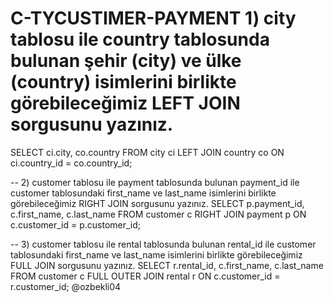 # C-TYCUSTIMER-PAYMENT 1) city tablosu ile country tablosunda bulunan şehir (city) ve ülke (country) isimlerini birlikte görebileceğimiz LEFT JOIN sorgusunu yazınız.
SELECT ci.city, co.country
FROM city ci LEFT JOIN country co ON ci.country_id = co.country_id;

-- 2) customer tablosu ile payment tablosunda bulunan payment_id ile customer tablosundaki first_name ve last_name isimlerini birlikte görebileceğimiz RIGHT JOIN sorgusunu yazınız.
SELECT p.payment_id, c.first_name, c.last_name
FROM customer c RIGHT JOIN payment p ON c.customer_id = p.customer_id;

-- 3) customer tablosu ile rental tablosunda bulunan rental_id ile customer tablosundaki first_name ve last_name isimlerini birlikte görebileceğimiz FULL JOIN sorgusunu yazınız.
SELECT r.rental_id, c.first_name, c.last_name
FROM customer c FULL OUTER JOIN rental r ON c.customer_id = r.customer_id;
@ozbekli04
 
